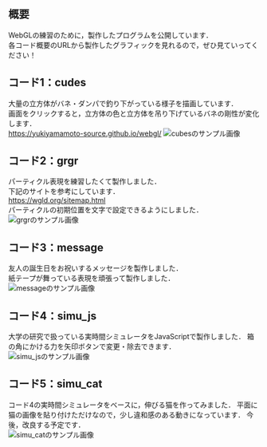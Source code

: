 ## 概要
WebGLの練習のために，製作したプログラムを公開しています．<br>
各コード概要のURLから製作したグラフィックを見れるので，ぜひ見ていってください！<br>

## コード1：cudes
大量の立方体がバネ・ダンパで釣り下がっている様子を描画しています．<br>
画面をクリックすると，立方体の色と立方体を吊り下げているバネの剛性が変化します．<br>
https://yukiyamamoto-source.github.io/webgl/
![cubesのサンプル画像](https://yukiyamamoto-source.github.io/webgl/cubes/cubes_サンプル.PNG)

## コード2：grgr
パーティクル表現を練習したくて製作しました．<br>
下記のサイトを参考にしています．<br>
https://wgld.org/sitemap.html <br>
パーティクルの初期位置を文字で設定できるようにしました．
![grgrのサンプル画像](https://yukiyamamoto-source.github.io/webgl/grgr/grgr_サンプル.png)

## コード3：message
友人の誕生日をお祝いするメッセージを製作しました．<br>
紙テープが舞っている表現を頑張って製作しました．<br>
![messageのサンプル画像](https://yukiyamamoto-source.github.io/webgl/message/message_サンプル.PNG)

## コード4：simu_js
大学の研究で扱っている実時間シミュレータをJavaScriptで製作しました．
箱の角にかける力を矢印ボタンで変更・除去できます．<br>
![simu_jsのサンプル画像](https://yukiyamamoto-source.github.io/webgl/simu_js/simu_js_サンプル.PNG)

## コード5：simu_cat
コード4の実時間シミュレータをベースに，伸びる猫を作ってみました．
平面に猫の画像を貼り付けただけなので，少し違和感のある動きになっています．
今後，改良する予定です．<br>
![simu_catのサンプル画像](https://yukiyamamoto-source.github.io/webgl/simu_cat/simu_cat_サンプル.PNG)
